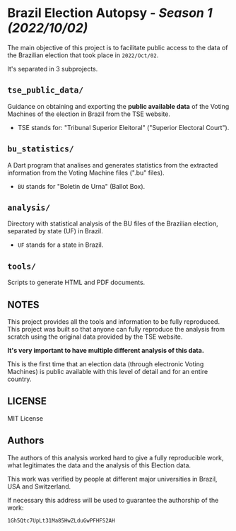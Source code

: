 # Brazil Election Autopsy - *Season 1 (2022/10/02)*

The main objective of this project is to facilitate public access to the data
of the Brazilian election that took place in `2022/Oct/02`.

It's separated in 3 subprojects.

## `tse_public_data/`

Guidance on obtaining and exporting the **public available data** of the Voting Machines of the election
in Brazil from the TSE website.

- TSE stands for: "Tribunal Superior Eleitoral" ("Superior Electoral Court").

## `bu_statistics/`

A Dart program that analises and generates statistics from the extracted information
from the Voting Machine files (".bu" files).

- `BU` stands for "Boletin de Urna" (Ballot Box).

## `analysis/`

Directory with statistical analysis of the BU files of the
Brazilian election, separated by state (UF) in Brazil.

- `UF` stands for a state in Brazil.

## `tools/`

Scripts to generate HTML and PDF documents.

## NOTES

This project provides all the tools and information to be fully
reproduced. This project was built so that anyone can fully reproduce the
analysis from scratch using the original data provided by the TSE website.

**It's very important to have multiple different analysis of this data.**

This is the first time that an election data (through electronic Voting Machines) 
is public available with this level of detail and for an entire country.

## LICENSE

MIT License

## Authors

The authors of this analysis worked hard to give a fully reproducible work,
what legitimates the data and the analysis of this Election data.

This work was verified by people at different major universities in
Brazil, USA and Switzerland.

If necessary this address will be used to guarantee the authorship of the work:

```text
1Gh5Qtc7UpLt31Ma85HwZLduGwPFHFS2AH
```
